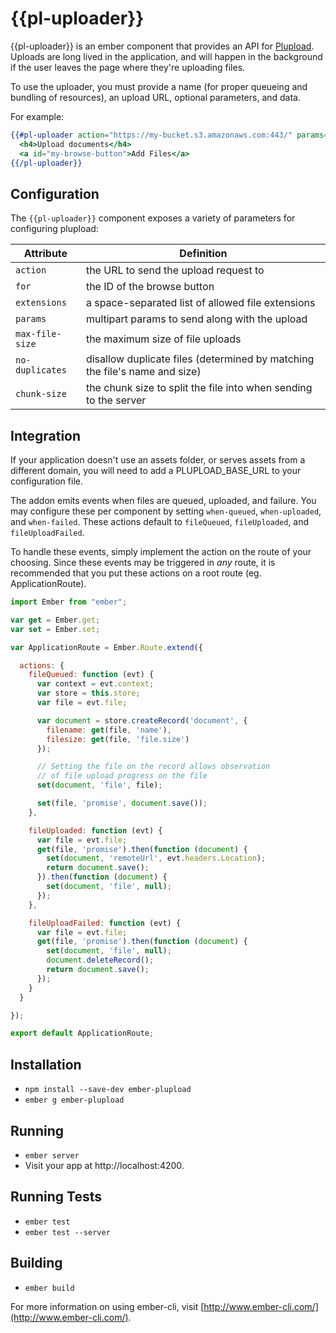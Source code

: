 # {{pl-uploader}}

{{pl-uploader}} is an ember component that provides an API for [Plupload](http://www.plupload.com/). Uploads are long lived in the application, and will happen in the background if the user leaves the page where they're uploading files.

To use the uploader, you must provide a name (for proper queueing and bundling of resources), an upload URL, optional parameters, and data.

For example:
```handlebars
{{#pl-uploader action="https://my-bucket.s3.amazonaws.com:443/" params=myAWSCredentials data=dataToBePassedToActionHandler for="my-browse-button"}}
  <h4>Upload documents</h4>
  <a id="my-browse-button">Add Files</a>
{{/pl-uploader}}
```

## Configuration

The `{{pl-uploader}}` component exposes a variety of parameters for configuring plupload:


| Attribute       | Definition
|-----------------|------------------|
| `action`        | the URL to send the upload request to
| `for`           | the ID of the browse button
| `extensions`    | a space-separated list of allowed file extensions
| `params`        | multipart params to send along with the upload
| `max-file-size` | the maximum size of file uploads
| `no-duplicates` | disallow duplicate files (determined by matching the file's name and size)
| `chunk-size`    | the chunk size to split the file into when sending to the server


## Integration

If your application doesn't use an assets folder, or serves assets from a different domain, you will need to add a PLUPLOAD_BASE_URL to your configuration file.

The addon emits events when files are queued, uploaded, and failure. You may configure these per component by setting `when-queued`, `when-uploaded`, and `when-failed`. These actions default to `fileQueued`, `fileUploaded`, and `fileUploadFailed`.

To handle these events, simply implement the action on the route of your choosing. Since these events may be triggered in *any* route, it is recommended that you put these actions on a root route (eg. ApplicationRoute).

```javascript
import Ember from "ember";

var get = Ember.get;
var set = Ember.set;

var ApplicationRoute = Ember.Route.extend({

  actions: {
    fileQueued: function (evt) {
      var context = evt.context;
      var store = this.store;
      var file = evt.file;

      var document = store.createRecord('document', {
        filename: get(file, 'name'),
        filesize: get(file, 'file.size')
      });

      // Setting the file on the record allows observation
      // of file upload progress on the file
      set(document, 'file', file);

      set(file, 'promise', document.save());
    },

    fileUploaded: function (evt) {
      var file = evt.file;
      get(file, 'promise').then(function (document) {
        set(document, 'remoteUrl', evt.headers.Location);
        return document.save();
      }).then(function (document) {
        set(document, 'file', null);
      });
    },

    fileUploadFailed: function (evt) {
      var file = evt.file;
      get(file, 'promise').then(function (document) {
        set(document, 'file', null);
        document.deleteRecord();
        return document.save();
      });
    }
  }

});

export default ApplicationRoute;
```

## Installation

* `npm install --save-dev ember-plupload`
* `ember g ember-plupload`

## Running

* `ember server`
* Visit your app at http://localhost:4200.

## Running Tests

* `ember test`
* `ember test --server`

## Building

* `ember build`

For more information on using ember-cli, visit [http://www.ember-cli.com/](http://www.ember-cli.com/).
